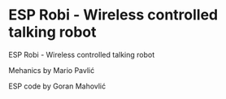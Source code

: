 # ESP Robi - Wireless controlled talking robot 

ESP Robi - Wireless controlled talking robot

Mehanics by Mario Pavlić

ESP code by Goran Mahovlić
